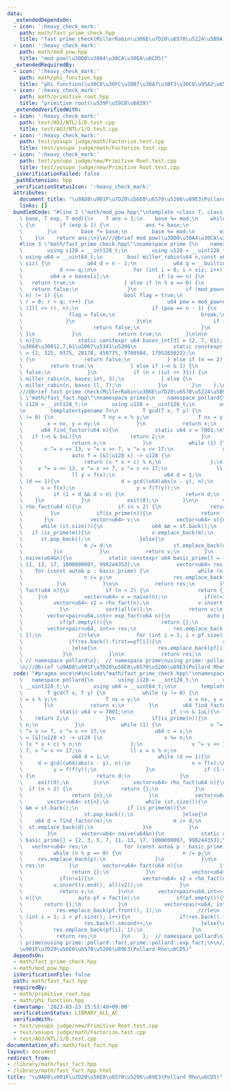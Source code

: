 ```yaml
---
data:
  _extendedDependsOn:
  - icon: ':heavy_check_mark:'
    path: math/fast_prime_check.hpp
    title: "fast prime check(MillerRabin\u306E\u7D20\u6570\u5224\u5B9A)"
  - icon: ':heavy_check_mark:'
    path: math/mod_pow.hpp
    title: "mod pow(\u30D0\u30A4\u30CA\u30EA\u6CD5)"
  _extendedRequiredBy:
  - icon: ':heavy_check_mark:'
    path: math/phi_function.hpp
    title: "phi function(\u30C8\u30FC\u30B7\u30A7\u30F3\u30C8\u95A2\u6570)"
  - icon: ':heavy_check_mark:'
    path: math/primitive_root.hpp
    title: "primitive root(\u539F\u59CB\u6839)"
  _extendedVerifiedWith:
  - icon: ':heavy_check_mark:'
    path: test/AOJ/NTL/1/D.test.cpp
    title: test/AOJ/NTL/1/D.test.cpp
  - icon: ':heavy_check_mark:'
    path: test/yosupo judge/math/Factorize.test.cpp
    title: test/yosupo judge/math/Factorize.test.cpp
  - icon: ':heavy_check_mark:'
    path: test/yosupo judge/new/Primitive Root.test.cpp
    title: test/yosupo judge/new/Primitive Root.test.cpp
  _isVerificationFailed: false
  _pathExtension: hpp
  _verificationStatusIcon: ':heavy_check_mark:'
  attributes:
    document_title: "\u9AD8\u901F\u7D20\u56E0\u6570\u5206\u89E3(Pollard Rho\u6CD5)"
    links: []
  bundledCode: "#line 2 \"math/mod_pow.hpp\"\ntemplate <class T, class U = T>\nU mod_pow(T\
    \ base, T exp, T mod){\n    T ans = 1;\n    base %= mod;\n    while (exp > 0)\
    \ {\n        if (exp & 1) {\n            ans *= base;\n            ans %= mod;\n\
    \        }\n        base *= base;\n        base %= mod;\n        exp >>= 1;\n\
    \    }\n    return ans;\n}\n///@brief mod pow(\u30D0\u30A4\u30CA\u30EA\u6CD5)\n\
    #line 3 \"math/fast_prime_check.hpp\"\nnamespace prime {\n    namespace miller{\n\
    \        using i128 = __int128_t;\n        using u128 = __uint128_t;\n       \
    \ using u64 = __uint64_t;\n        bool miller_rabin(u64 n,const u64 bases[],int\
    \ siz) {\n            u64 d = n - 1;\n            u64 q = __builtin_ctz(d);\n\
    \            d >>= q;\n\n            for (int i = 0; i < siz; i++) {\n       \
    \         u64 a = bases[i];\n                if (a == n) {\n                 \
    \   return true;\n                } else if (n % a == 0) {\n                 \
    \   return false;\n                }\n                if (mod_pow<u128>(a, d,\
    \ n) != 1) {\n                    bool flag = true;\n                    for (u64\
    \ r = 0; r < q; r++) {\n                        u64 pow = mod_pow<u128>(a, d *\
    \ (1ll << r), n);\n                        if (pow == n - 1) {\n             \
    \               flag = false;\n                            break;\n          \
    \              }\n                    }\n\n                    if (flag) {\n \
    \                       return false;\n                    }\n               \
    \ }\n            }\n            return true;\n        }\n\n\n        bool is_prime(u64\
    \ n){\n            static constexpr u64 bases_int[3] = {2, 7, 61};  // int\u3060\
    \u3068\u30012,7,61\u3067\u5341\u5206\n            static constexpr u64 bases_ll[7]\
    \ = {2, 325, 9375, 28178, 450775, 9780504, 1795265022};\n            if (n < 2)\
    \ {\n                return false;\n            } else if (n == 2) {\n       \
    \         return true;\n            } else if (~n & 1) {\n                return\
    \ false;\n            }\n            if (n < (1ul << 31)) {\n                return\
    \ miller_rabin(n, bases_int, 3);\n            } else {\n                return\
    \ miller_rabin(n, bases_ll, 7);\n            }\n        }\n    };\n};\nusing prime::miller::is_prime;\n\
    ///@brief fast prime check(MillerRabin\u306E\u7D20\u6570\u5224\u5B9A)\n#line 3\
    \ \"math/fast_fact.hpp\"\nnamespace prime{\n    namespace pollard{\n        using\
    \ i128 = __int128_t;\n        using u128 = __uint128_t;\n        using u64 = __uint64_t;\n\
    \n        template<typename T>\n        T gcd(T x, T y) {\n            while (y\
    \ != 0) {\n                T ny = x % y;\n                T nx = y;\n        \
    \        x = nx, y = ny;\n            }\n            return x;\n        }\n  \
    \      u64 find_factor(u64 n){\n            static u64 v = 7001;\n\n         \
    \   if (~n & 1uL){\n                return 2;\n            }\n            if(is_prime(n)){\n\
    \                return n;\n            }\n            while (1) {\n         \
    \       v ^= v << 13, v ^= v >> 7, v ^= v << 17;\n                u64 c = v;\n\
    \                auto f = [&](u128 x) -> u128 {\n                    x %= n;\n\
    \                    return (x * x + c) % n;\n                };\n           \
    \     v ^= v << 13, v ^= v >> 7, v ^= v << 17;\n                ll x = v % n;\n\
    \                ll y = f(x);\n                u64 d = 1;\n                while\
    \ (d == 1){\n                    d = gcd((u64)abs(x - y), n);\n              \
    \      x = f(x);\n                    y = f(f(y));\n                }\n      \
    \          if (1 < d && d < n) {\n                    return d;\n            \
    \    }\n            }\n            exit(0);\n        }\n\n        vector<u64>\
    \ rho_fact(u64 n){\n            if (n < 2) {\n                return {};\n   \
    \         }\n            if(is_prime(n)){\n                return {n};\n     \
    \       }\n            vector<u64> v;\n            vector<u64> st{n};\n      \
    \      while (st.size()){\n                u64 &m = st.back();\n             \
    \   if (is_prime(m)){\n                    v.emplace_back(m);\n              \
    \      st.pop_back();\n                }else{\n                    u64 d = find_factor(m);\n\
    \                    m /= d;\n                    st.emplace_back(d);\n      \
    \          }\n            }\n            return v;\n        }\n        vector<u64>\
    \ naive(u64&n){\n            static constexpr u64 basic_prime[] = {2, 3, 5, 7,\
    \ 11, 13, 17, 1000000007, 998244353};\n            vector<u64> res;\n        \
    \    for (const auto& p : basic_prime) {\n                while (n % p == 0) {\n\
    \                    n /= p;\n                    res.emplace_back(p);\n     \
    \           }\n            }\n\n            return res;\n        }\n        vector<u64>\
    \ fact(u64 n){\n            if (n < 2) {\n                return {};\n       \
    \     }\n            vector<u64> v = naive(n);\n            if(n!=1){\n      \
    \          vector<u64> v2 = rho_fact(n);\n                v.insert(v.end(), all(v2));\n\
    \            }\n            sort(all(v));\n            return v;\n        }\n\n\
    \        vector<pair<u64,int>> exp_fact(u64 n){\n            auto pf = fact(n);\n\
    \            if(pf.empty()){\n                return {};\n            }\n    \
    \        vector<pair<u64, int>> res;\n            res.emplace_back(pf.front(),\
    \ 1);\n            //rle\n            for (int i = 1; i < pf.size(); i++){\n \
    \               if(res.back().first==pf[i]){\n                    res.back().second++;\n\
    \                }else{\n                    res.emplace_back(pf[i], 1);\n   \
    \             }\n            }\n\n            return res;\n        }\n    }; \
    \ // namespace pollard\n};  // namespace prime\nusing prime::pollard::fact,prime::pollard::exp_fact;\n\
    \n///@brief \u9AD8\u901F\u7D20\u56E0\u6570\u5206\u89E3(Pollard Rho\u6CD5)\n"
  code: "#pragma once\n#include\"math/fast_prime_check.hpp\"\nnamespace prime{\n \
    \   namespace pollard{\n        using i128 = __int128_t;\n        using u128 =\
    \ __uint128_t;\n        using u64 = __uint64_t;\n\n        template<typename T>\n\
    \        T gcd(T x, T y) {\n            while (y != 0) {\n                T ny\
    \ = x % y;\n                T nx = y;\n                x = nx, y = ny;\n     \
    \       }\n            return x;\n        }\n        u64 find_factor(u64 n){\n\
    \            static u64 v = 7001;\n\n            if (~n & 1uL){\n            \
    \    return 2;\n            }\n            if(is_prime(n)){\n                return\
    \ n;\n            }\n            while (1) {\n                v ^= v << 13, v\
    \ ^= v >> 7, v ^= v << 17;\n                u64 c = v;\n                auto f\
    \ = [&](u128 x) -> u128 {\n                    x %= n;\n                    return\
    \ (x * x + c) % n;\n                };\n                v ^= v << 13, v ^= v >>\
    \ 7, v ^= v << 17;\n                ll x = v % n;\n                ll y = f(x);\n\
    \                u64 d = 1;\n                while (d == 1){\n               \
    \     d = gcd((u64)abs(x - y), n);\n                    x = f(x);\n          \
    \          y = f(f(y));\n                }\n                if (1 < d && d < n)\
    \ {\n                    return d;\n                }\n            }\n       \
    \     exit(0);\n        }\n\n        vector<u64> rho_fact(u64 n){\n          \
    \  if (n < 2) {\n                return {};\n            }\n            if(is_prime(n)){\n\
    \                return {n};\n            }\n            vector<u64> v;\n    \
    \        vector<u64> st{n};\n            while (st.size()){\n                u64\
    \ &m = st.back();\n                if (is_prime(m)){\n                    v.emplace_back(m);\n\
    \                    st.pop_back();\n                }else{\n                \
    \    u64 d = find_factor(m);\n                    m /= d;\n                  \
    \  st.emplace_back(d);\n                }\n            }\n            return v;\n\
    \        }\n        vector<u64> naive(u64&n){\n            static constexpr u64\
    \ basic_prime[] = {2, 3, 5, 7, 11, 13, 17, 1000000007, 998244353};\n         \
    \   vector<u64> res;\n            for (const auto& p : basic_prime) {\n      \
    \          while (n % p == 0) {\n                    n /= p;\n               \
    \     res.emplace_back(p);\n                }\n            }\n\n            return\
    \ res;\n        }\n        vector<u64> fact(u64 n){\n            if (n < 2) {\n\
    \                return {};\n            }\n            vector<u64> v = naive(n);\n\
    \            if(n!=1){\n                vector<u64> v2 = rho_fact(n);\n      \
    \          v.insert(v.end(), all(v2));\n            }\n            sort(all(v));\n\
    \            return v;\n        }\n\n        vector<pair<u64,int>> exp_fact(u64\
    \ n){\n            auto pf = fact(n);\n            if(pf.empty()){\n         \
    \       return {};\n            }\n            vector<pair<u64, int>> res;\n \
    \           res.emplace_back(pf.front(), 1);\n            //rle\n            for\
    \ (int i = 1; i < pf.size(); i++){\n                if(res.back().first==pf[i]){\n\
    \                    res.back().second++;\n                }else{\n          \
    \          res.emplace_back(pf[i], 1);\n                }\n            }\n\n \
    \           return res;\n        }\n    };  // namespace pollard\n};  // namespace\
    \ prime\nusing prime::pollard::fact,prime::pollard::exp_fact;\n\n///@brief \u9AD8\
    \u901F\u7D20\u56E0\u6570\u5206\u89E3(Pollard Rho\u6CD5)"
  dependsOn:
  - math/fast_prime_check.hpp
  - math/mod_pow.hpp
  isVerificationFile: false
  path: math/fast_fact.hpp
  requiredBy:
  - math/primitive_root.hpp
  - math/phi_function.hpp
  timestamp: '2023-03-23 15:53:48+09:00'
  verificationStatus: LIBRARY_ALL_AC
  verifiedWith:
  - test/yosupo judge/new/Primitive Root.test.cpp
  - test/yosupo judge/math/Factorize.test.cpp
  - test/AOJ/NTL/1/D.test.cpp
documentation_of: math/fast_fact.hpp
layout: document
redirect_from:
- /library/math/fast_fact.hpp
- /library/math/fast_fact.hpp.html
title: "\u9AD8\u901F\u7D20\u56E0\u6570\u5206\u89E3(Pollard Rho\u6CD5)"
---
```

